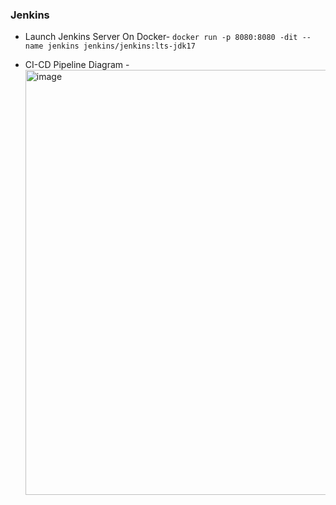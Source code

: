 ### Jenkins
- Launch Jenkins Server On Docker- `docker run -p 8080:8080 -dit --name jenkins jenkins/jenkins:lts-jdk17 `

- CI-CD Pipeline Diagram - <img width="680" alt="image" src="https://github.com/sudhanshuvlog/GFG-Devops16/assets/57751726/d3979504-b0d3-4657-b85a-1c59165d3311">



  
